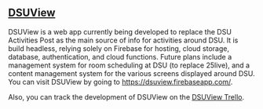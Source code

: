 ## [DSUView](https://dsuview.firebaseapp.com)

DSUView is a web app currently being developed to replace the DSU Activities Post as the main source of info for activities around DSU. It is build headless, relying solely on Firebase for hosting, cloud storage, database, authentication, and cloud functions. Future plans include a management system for room scheduling at DSU (to replace 25live), and a content management system for the various screens displayed around DSU. You can visit DSUView by going to https://dsuview.firebaseapp.com/.

Also, you can track the development of DSUView on the [DSUView Trello](https://trello.com/b/Zz8lXt77).